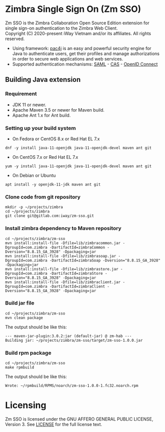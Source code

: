 Zimbra Single Sign On (Zm SSO)
=========================================
Zm SSO is the Zimbra Collaboration Open Source Edition extension for single sign-on authentication to the Zimbra Web Client.  
Copyright (C) 2020-present iWay Vietnam and/or its affiliates. All rights reserved.

* Using framework: [pac4j](https://www.pac4j.org) is an easy and powerful security engine for Java to authenticate users,
get their profiles and manage authorizations in order to secure web applications and web services.
* Supported authentication mechanisms: [SAML](http://www.pac4j.org/docs/clients/saml.html) -
[CAS](http://www.pac4j.org/docs/clients/cas.html) -
[OpenID Connect](http://www.pac4j.org/docs/clients/openid-connect.html)

## Building Java extension
### Requirement
* JDK 11 or newer.
* Apache Maven 3.5 or newer for Maven build.
* Apache Ant 1.x for Ant build.

### Setting up your build system
* On Fedora or CentOS 8.x or Red Hat EL 7.x
```shell script
dnf -y install java-11-openjdk java-11-openjdk-devel maven ant git
```
* On CentOS 7.x or Red Hat EL 7.x
```shell script
yum -y install java-11-openjdk java-11-openjdk-devel maven ant git
```
* On Debian or Ubuntu
```shell script
apt install -y openjdk-11-jdk maven ant git
```

### Clone code from git repository
```shell script
mkdir -p ~/projects/zimbra
cd ~/projects/zimbra
git clone git@gitlab.com:iway/zm-sso.git
```

### Install zimbra dependency to Maven repository
```shell script
cd ~/projects/zimbra/zm-sso
mvn install:install-file -Dfile=lib/zimbracommon.jar -DgroupId=com.zimbra -DartifactId=zimbraCommon -Dversion="8.8.15_GA_3928" -Dpackaging=jar
mvn install:install-file -Dfile=lib/zimbrasoap.jar -DgroupId=com.zimbra -DartifactId=zimbraSoap -Dversion="8.8.15_GA_3928" -Dpackaging=jar
mvn install:install-file -Dfile=lib/zimbrastore.jar -DgroupId=com.zimbra -DartifactId=zimbraStore -Dversion="8.8.15_GA_3928" -Dpackaging=jar
mvn install:install-file -Dfile=lib/zimbraclient.jar -DgroupId=com.zimbra -DartifactId=zimbraClient -Dversion="8.8.15_GA_3928" -Dpackaging=jar
```

### Build jar file
```shell script
cd ~/projects/zimbra/zm-sso
mvn clean package
```
The output should be like this:
```
--- maven-jar-plugin:3.0.2:jar (default-jar) @ zm-hab ---
Building jar: ~/projects/zimbra/zm-sso/target/zm-sso-1.0.0.jar
```

### Build rpm package
```shell script
cd ~/projects/zimbra/zm-sso
make rpmbuild
```
The output should be like this:
```
Wrote: ~/rpmbuild/RPMS/noarch/zm-sso-1.0.0-1.fc32.noarch.rpm
```

Licensing
=========
Zm SSO is licensed under the GNU AFFERO GENERAL PUBLIC LICENSE, Version 3.
See [LICENSE](LICENSE) for the full license text.
